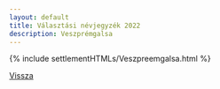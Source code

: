 ```yaml
---
layout: default
title: Választási névjegyzék 2022
description: Veszprémgalsa
---
```


{% include settlementHTMLs/Veszpreemgalsa.html %}

[Vissza](./)